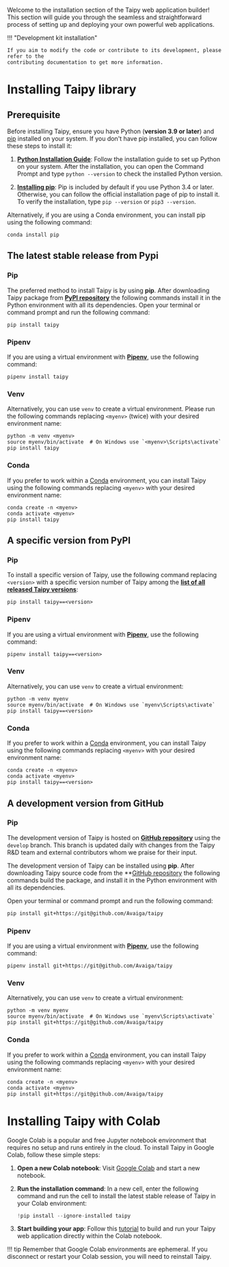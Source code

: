 Welcome to the installation section of the Taipy web application builder! This section will
guide you through the seamless and straightforward process of setting up and deploying your
own powerful web applications.

!!! "Development kit installation"

    If you aim to modify the code or contribute to its development, please refer to the
    contributing documentation to get more information.


# Installing Taipy library

## Prerequisite

Before installing Taipy, ensure you have Python (**version 3.9 or later**) and
[pip](https://pip.pypa.io) installed on your system. If you don't have pip installed, you can
follow these steps to install it:

1. **[Python Installation Guide](http://docs.python-guide.org/en/latest/starting/installation/)**:
    Follow the installation guide to set up Python on your system.
    After the installation, you can open the Command Prompt and type `python --version` to check
    the installed Python version.

2. **[Installing pip](https://pip.pypa.io/en/latest/installation/)**: Pip is included by default
    if you use Python 3.4 or later. Otherwise, you can follow the official
    installation page of pip to install it. To verify the installation, type `pip --version` or
    `pip3 --version`.

Alternatively, if you are using a Conda environment, you can install pip using the following
command:
```console
conda install pip
```

## The latest stable release from Pypi

### Pip
The preferred method to install Taipy is by using **pip**. After downloading Taipy package
from **[PyPI repository](https://pypi.org/project/taipy/)** the following commands install
it in the Python environment with all its dependencies. Open your terminal or command prompt
and run the following command:
```console
pip install taipy
```

### Pipenv
If you are using a virtual environment with **[Pipenv](https://pipenv.pypa.io/en/latest/)**,
use the following command:
```console
pipenv install taipy
```

### Venv
Alternatively, you can use `venv` to create a virtual environment. Please run the following
commands replacing `<myenv>` (twice) with your desired environment name:
```console
python -m venv <myenv>
source myenv/bin/activate  # On Windows use `<myenv>\Scripts\activate`
pip install taipy
```

### Conda
If you prefer to work within a [Conda](https://docs.conda.io/projects/conda/en/latest/index.html)
environment, you can install Taipy using the following commands replacing `<myenv>` with your
desired environment name:
```console
conda create -n <myenv>
conda activate <myenv>
pip install taipy
```

## A specific version from PyPI

### Pip
To install a specific version of Taipy, use the following command replacing `<version>` with a
specific version number of Taipy among the
**[list of all released Taipy versions](https://pypi.org/project/taipy/#history)**:
```console
pip install taipy==<version>
```

### Pipenv
If you are using a virtual environment with **[Pipenv](https://pipenv.pypa.io/en/latest/)**,
use the following command:
```console
pipenv install taipy==<version>
```

### Venv
Alternatively, you can use `venv` to create a virtual environment:
```console
python -m venv myenv
source myenv/bin/activate  # On Windows use `myenv\Scripts\activate`
pip install taipy==<version>
```

### Conda
If you prefer to work within a [Conda](https://docs.conda.io/projects/conda/en/latest/index.html)
environment, you can install Taipy using the following commands replacing `<myenv>` with your
desired environment name:
```console
conda create -n <myenv>
conda activate <myenv>
pip install taipy==<version>
```

## A development version from GitHub

### Pip
The development version of Taipy is hosted on
**[GitHub repository](https://git@github.com/Avaiga/taipy)** using the `develop` branch. This
branch is updated daily with changes from the Taipy R&D team and external contributors whom we
praise for their input.

The development version of Taipy can be installed using **pip**. After downloading Taipy source
code from the **[GitHub repository](https://git@github.com/Avaiga/taipy) the following commands
build the package, and install it in the Python environment with all its dependencies.

Open your terminal or command prompt and run the following command:

```bash
pip install git+https://git@github.com/Avaiga/taipy
```

### Pipenv
If you are using a virtual environment with **[Pipenv](https://pipenv.pypa.io/en/latest/)**,
use the following command:
```console
pipenv install git+https://git@github.com/Avaiga/taipy
```

### Venv
Alternatively, you can use `venv` to create a virtual environment:
```console
python -m venv myenv
source myenv/bin/activate  # On Windows use `myenv\Scripts\activate`
pip install git+https://git@github.com/Avaiga/taipy
```

### Conda
If you prefer to work within a [Conda](https://docs.conda.io/projects/conda/en/latest/index.html)
environment, you can install Taipy using the following commands replacing `<myenv>` with your
desired environment name:
```console
conda create -n <myenv>
conda activate <myenv>
pip install git+https://git@github.com/Avaiga/taipy
```

# Installing Taipy with Colab

Google Colab is a popular and free Jupyter notebook environment that requires no setup
and runs entirely in the cloud. To install Taipy in Google Colab, follow these simple
steps:

1. **Open a new Colab notebook**: Visit [Google Colab](https://colab.research.google.com)
    and start a new notebook.

2. **Run the installation command**: In a new cell, enter the following command and run
    the cell to install the latest stable release of Taipy in your Colab environment:

    ```python
    !pip install --ignore-installed taipy
    ```

3. **Start building your app**: Follow this
    [tutorial](https://docs.taipy.io/en/latest/tutorials/articles/colab_with_ngrok/) to build
    and run your Taipy web application directly within the Colab notebook.

!!! tip
    Remember that Google Colab environments are ephemeral. If you disconnect or restart
    your Colab session, you will need to reinstall Taipy.
